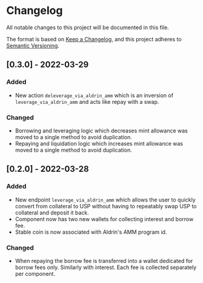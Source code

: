 # Changelog
All notable changes to this project will be documented in this file.

The format is based on [Keep a Changelog](https://keepachangelog.com/en/1.0.0/),
and this project adheres to [Semantic Versioning](https://semver.org/spec/v2.0.0.html).

## [0.3.0] - 2022-03-29

### Added
- New action `deleverage_via_aldrin_amm` which is an inversion of
  `leverage_via_aldrin_amm` and acts like repay with a swap.

### Changed
- Borrowing and leveraging logic which decreases mint allowance was moved to a
  single method to avoid duplication.
- Repaying and liquidation logic which increases mint allowance was moved to a
  single method to avoid duplication.


## [0.2.0] - 2022-03-28

### Added
- New endpoint `leverage_via_aldrin_amm` which allows the user to quickly
    convert from collateral to USP without having to repeatably swap USP to
    collateral and deposit it back.
- Component now has two new wallets for collecting interest and borrow fee.
- Stable coin is now associated with Aldrin's AMM program id.

### Changed
- When repaying the borrow fee is transferred into a wallet dedicated for borrow
    fees only. Similarly with interest. Each fee is collected separately per
    component.
